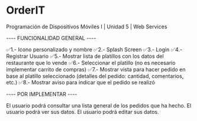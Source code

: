 # OrderIT
Programación de Dispositivos Móviles I | Unidad 5 | Web Services

---- FUNCIONALIDAD GENERAL ----

✅1.- Icono personalizado y nombre
✅2.- Splash Screen
✅3.- Login
✅4.- Registrar Usuario
✅5.- Mostrar lista de platillos con los datos del restaurante que lo vende
✅6.- Seleccionar el platillo (no es necesario implementar carrito de compras)
✅7.- Mostrar vista para hacer pedido en base al platillo seleccionado (detalles del pedido: cantidad, comentarios, etc.)
✅8.- Mostrar aviso para indicar que el pedido se realizó

---- POR IMPLEMENTAR ----

El usuario podrá consultar una lista general de los pedidos que ha hecho.
El usuario podrá ver sus datos.
El usuario podrá editar sus datos.




